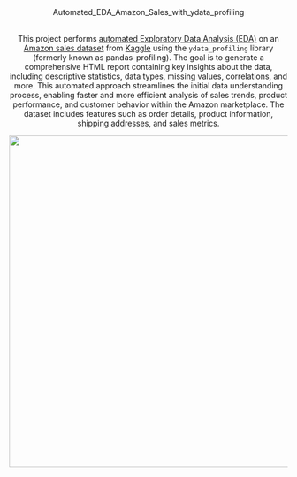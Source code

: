 <div align="center">
Automated_EDA_Amazon_Sales_with_ydata_profiling
</div>
<br>
<div align='center'>


This project performs <a href='https://github.com/1adityakadam/Automated_EDA_with_ydata_profiling/blob/main/amazon_sales_analysis.pdf'> automated Exploratory Data Analysis (EDA)</a> on an <a href='https://github.com/1adityakadam/Automated_EDA_with_ydata_profiling/blob/main/amazon_sale_report.csv'>Amazon sales dataset</a> from <a href='https://www.kaggle.com/datasets/thedevastator/unlock-profits-with-e-commerce-sales-data'>Kaggle</a> using the `ydata_profiling` library (formerly known as pandas-profiling).
The goal is to generate a comprehensive HTML report containing key insights about the data, including descriptive statistics, data types, missing values, correlations, and more. 
This automated approach streamlines the initial data understanding process, enabling faster and more efficient analysis of sales trends, product performance, 
and customer behavior within the Amazon marketplace. The dataset includes features such as order details, product information, shipping addresses, and sales metrics.

<a href='https://github.com/1adityakadam/Automated_EDA_with_ydata_profiling/blob/main/amazon_sales_analysis.pdf'>
<img src="https://github.com/user-attachments/assets/b06cc253-ce97-48f4-8f10-c5e88f61cbc0" width="600"></a>
</div>





